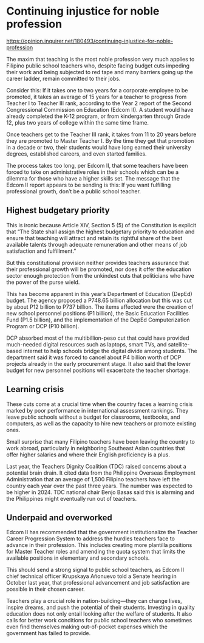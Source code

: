 # Continuing injustice for noble profession

https://opinion.inquirer.net/180493/continuing-injustice-for-noble-profession



The maxim that teaching is the most noble profession very much applies to Filipino public school teachers who, despite facing budget cuts impeding their work and being subjected to red tape and many barriers going up the career ladder, remain committed to their jobs.

Consider this: If it takes one to two years for a corporate employee to be promoted, it takes an average of 15 years for a teacher to progress from Teacher I to Teacher III rank, according to the Year 2 report of the Second Congressional Commission on Education (Edcom II). A student would have already completed the K-12 program, or from kindergarten through Grade 12, plus two years of college within the same time frame.

Once teachers get to the Teacher III rank, it takes from 11 to 20 years before they are promoted to Master Teacher I. By the time they get that promotion in a decade or two, their students would have long earned their university degrees, established careers, and even started families.

The process takes too long, per Edcom II, that some teachers have been forced to take on administrative roles in their schools which can be a dilemma for those who have a higher skills set. The message that the Edcom II report appears to be sending is this: If you want fulfilling professional growth, don’t be a public school teacher.



##  Highest budgetary priority



This is ironic because Article XIV, Section 5 (5) of the Constitution is explicit that “The State shall assign the highest budgetary priority to education and ensure that teaching will attract and retain its rightful share of the best available talents through adequate remuneration and other means of job satisfaction and fulfillment.”

But this constitutional provision neither provides teachers assurance that their professional growth will be promoted, nor does it offer the education sector enough protection from the unkindest cuts that politicians who have the power of the purse wield.

This has become apparent in this year’s Department of Education (DepEd) budget. The agency proposed a P748.65 billion allocation but this was cut by about P12 billion to P737 billion. The items affected were the creation of new school personnel positions (P1 billion), the Basic Education Facilities Fund (P1.5 billion), and the implementation of the DepEd Computerization Program or DCP (P10 billion).

DCP absorbed most of the multibillion-peso cut that could have provided much-needed digital resources such as laptops, smart TVs, and satellite-based internet to help schools bridge the digital divide among students. The department said it was forced to cancel about P4 billion worth of DCP projects already in the early procurement stage. It also said that the lower budget for new personnel positions will exacerbate the teacher shortage.



##  Learning crisis



These cuts come at a crucial time when the country faces a learning crisis marked by poor performance in international assessment rankings. They leave public schools without a budget for classrooms, textbooks, and computers, as well as the capacity to hire new teachers or promote existing ones.

Small surprise that many Filipino teachers have been leaving the country to work abroad, particularly in neighboring Southeast Asian countries that offer higher salaries and where their English proficiency is a plus.

Last year, the Teachers Dignity Coalition (TDC) raised concerns about a potential brain drain. It cited data from the Philippine Overseas Employment Administration that an average of 1,500 Filipino teachers have left the country each year over the past three years. The number was expected to be higher in 2024. TDC national chair Benjo Basas said this is alarming and the Philippines might eventually run out of teachers.



##  Underpaid and overworked



Edcom II has recommended that the government institutionalize the Teacher Career Progression System to address the hurdles teachers face to advance in their profession. This includes creating more plantilla positions for Master Teacher roles and amending the quota system that limits the available positions in elementary and secondary schools.

This should send a strong signal to public school teachers, as Edcom II chief technical officer Krupskaya Añonuevo told a Senate hearing in October last year, that professional advancement and job satisfaction are possible in their chosen career.

Teachers play a crucial role in nation-building—they can change lives, inspire dreams, and push the potential of their students. Investing in quality education does not only entail looking after the welfare of students. It also calls for better work conditions for public school teachers who sometimes even find themselves making out-of-pocket expenses which the government has failed to provide.